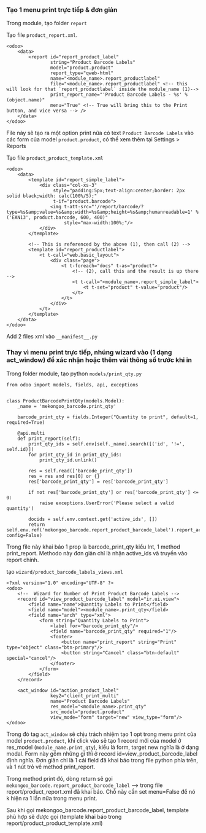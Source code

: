 ### Tạo 1 menu print trực tiếp & đơn giản

Trong module, tạo folder `report`

Tạo file `product_report.xml`.

    <odoo>
        <data>
            <report id="report_product_label"
                    string="Product Barcode Labels"
                    model="product.product"
                    report_type="qweb-html"
                    name="<module_name>.report_productlabel"
                    file="<module_name>.report_productlabel" <!-- this will look for that `report_productlabel` inside the module_name (1)-->
                    print_report_name="'Product Barcode Labels - %s' % (object.name)"
                    menu="True" <!-- True will bring this to the Print button, and vice versa --> />
        </data>
    </odoo>

File này sẽ tạo ra một option print nữa có text `Product Barcode Labels` vào các form của model `product.product`, có thể xem thêm tại Settings > Reports

Tạo file `product_product_template.xml`

    <odoo>
        <data>
            <template id="report_simple_label">
                <div class="col-xs-3"
                     style="padding:5px;text-align:center;border: 2px solid black;width: calc(100%/5);"
                     t-if="product.barcode">
                    <img t-att-src="'/report/barcode/?type=%s&amp;value=%s&amp;width=%s&amp;height=%s&amp;humanreadable=1' % ('EAN13', product.barcode, 600, 400)"
                         style="max-width:100%;"/>
                </div>
            </template>

            <!-- This is referenced by the above (1), then call (2) -->
            <template id="report_productlabel">
                <t t-call="web.basic_layout">
                    <div class="page">
                        <t t-foreach="docs" t-as="product">
                            <!-- (2), call this and the result is up there -->
                            <t t-call="<module_name>.report_simple_label">
                                <t t-set="product" t-value="product"/>
                            </t>
                        </t>
                    </div>
                </t>
            </template>
        </data>
    </odoo>

Add 2 files xml vào `__manifest__.py`

### Thay vì menu print trực tiếp, nhúng wizard vào (1 dạng act_window) để xác nhận hoặc thêm vài thông số trước khi in

Trong folder module, tạo python `models/print_qty.py`

    from odoo import models, fields, api, exceptions


    class ProductBarcodePrintQty(models.Model):
        _name = 'mekongoo_barcode.print_qty'

        barcode_print_qty = fields.Integer("Quantity to print", default=1, required=True)

        @api.multi
        def print_report(self):
            print_qty_ids = self.env[self._name].search([('id', '!=', self.id)])
            for print_qty_id in print_qty_ids:
                print_qty_id.unlink()

            res = self.read(['barcode_print_qty'])
            res = res and res[0] or {}
            res['barcode_print_qty'] = res['barcode_print_qty']

            if not res['barcode_print_qty'] or res['barcode_print_qty'] <= 0:
                raise exceptions.UserError('Please select a valid quantity')

            docids = self.env.context.get('active_ids', [])
            return self.env.ref('mekongoo_barcode.report_product_barcode_label').report_action([docids], config=False)

Trong file này khai báo 1 prop là barcode_print_qty kiểu Int, 1 method print_report. Methodo này đơn giản chỉ là nhận active_ids và truyền vào report chính.

tạo `wizard/product_barcode_labels_views.xml`

    <?xml version="1.0" encoding="UTF-8" ?>
    <odoo>
        <!--  Wizard for Number of Print Product Barcode Labels -->
        <record id="view_product_barcode_label" model="ir.ui.view">
            <field name="name">Quantity Labels to Print</field>
            <field name="model"><module_name>.print_qty</field>
            <field name="arch" type="xml">
                <form string="Quantity Labels to Print">
                    <label for="barcode_print_qty"/>
                    <field name="barcode_print_qty" required="1"/>
                    <footer>
                        <button name="print_report" string="Print" type="object" class="btn-primary"/>
                        <button string="Cancel" class="btn-default" special="cancel"/>
                    </footer>
                </form>
            </field>
        </record>

        <act_window id="action_product_label"
                    key2="client_print_multi"
                    name="Product Barcode Labels"
                    res_model="<module_name>.print_qty"
                    src_model="product.product"
                    view_mode="form" target="new" view_type="form"/>
    </odoo>

Trong đó tag `act_window` sẽ chịu trách nhiệm tạo 1 opt trong menu print của model `product.product`, khi click vào sẽ tạo 1 record mới của model ở res_model (`module_name.print_qty`), kiểu là form, target new nghĩa là ở dạng modal. Form này gồm những gì thì ở record id=view_product_barcode_label định nghĩa. Đơn giản chỉ là 1 cái field đã khai báo trong file python phía trên, và 1 nút trỏ về method print_report.

Trong method print đó, dòng return sẽ gọi `mekongoo_barcode.report_product_barcode_label` --> trong file report/product_report.xml đã khai báo. Chỗ này cần set menu=False để nó k hiện ra 1 lần nữa trong menu print.

Sau khi gọi mekongoo_barcode.report_product_barcode_label, template phù hợp sẽ được gọi (template khai báo trong report/product_product_template.xml)
